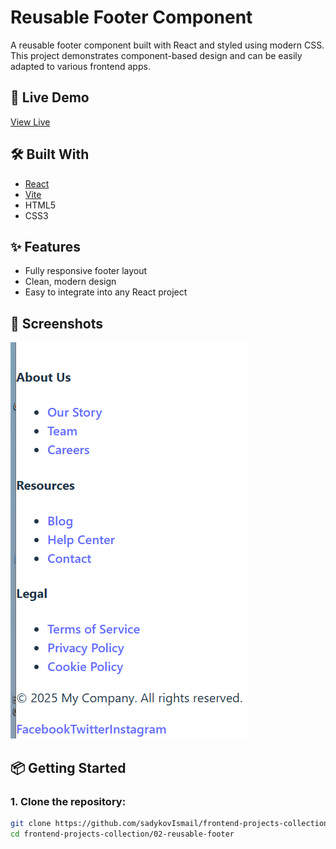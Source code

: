 # Reusable Footer Component

A reusable footer component built with React and styled using modern CSS. This project demonstrates component-based design and can be easily adapted to various frontend apps.

## 🔗 Live Demo
[View Live](https://sadykovismail.github.io/frontend-projects-collection/02-reusable-footer/)

## 🛠️ Built With
- [React](https://react.dev/)
- [Vite](https://vitejs.dev/)
- HTML5
- CSS3

## ✨ Features
- Fully responsive footer layout
- Clean, modern design
- Easy to integrate into any React project

## 📸 Screenshots
![Screenshot of the Reusable Footer](./screenshot.png)

## 📦 Getting Started

### 1. Clone the repository:

```bash
git clone https://github.com/sadykovIsmail/frontend-projects-collection.git
cd frontend-projects-collection/02-reusable-footer
